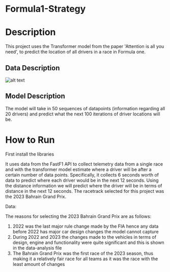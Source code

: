 # Formula1-Strategy

# Description

This project uses the Transformer model from the paper 'Attention is all you need', to predict the location of all drivers in a race in Formula one. 

## Data Description 

![alt text](https://github.com/junghoon-1999/Formula1-Strategy/tree/main/Images/Model_Architecture_diagram.png "Logo Title Text 1")

## Model Description
The model will take in 50 sequences of datapoints (information regarding all 20 drivers) and predict what the next 100 iterations of driver locations will be. 

# How to Run

First install the libraries



It uses data from the FastF1 API to collect telemetry data from a single race and with the transformer model estimate where a driver will be after a certain number of data points. 
Specifically, it collects 6 seconds worth of data to predict where each driver would be in the next 12 seconds. Using the distance information we will predict where the driver will be in terms of distance in the next 12 seconds. The racetrack selected for this project was the 2023 Bahrain Grand Prix.

Data:

The reasons for selecting the 2023 Bahrain Grand Prix are as follows:
1. 2022 was the last major rule change made by the FIA hence any data before 2022 has major car design changes the model cannot capture
2. During 2022 and 2023 the changes made to the vehicles in terms of design, engine and functionality were quite significant and this is shown in the data-analysis file
3. The Bahrain Grand Prix was the first race of the 2023 season, thus making it a relatively fair race for all teams as it was the race with the least amount of changes

